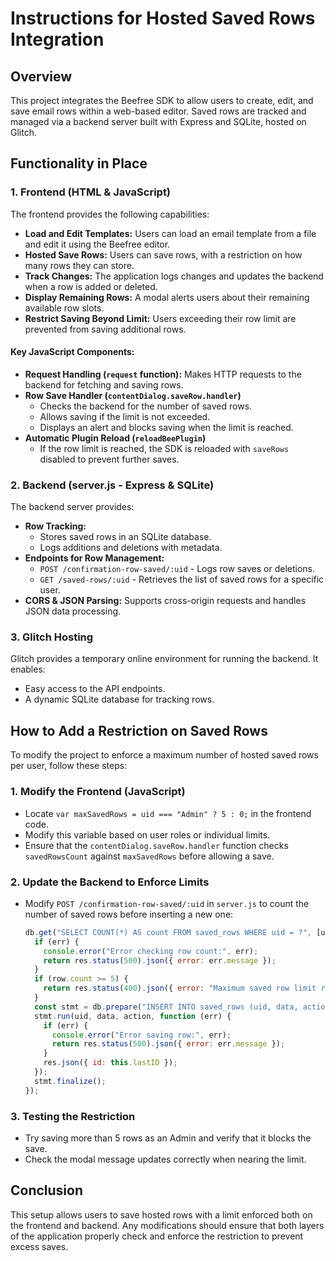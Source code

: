 # Instructions for Hosted Saved Rows Integration

## Overview
This project integrates the Beefree SDK to allow users to create, edit, and save email rows within a web-based editor. Saved rows are tracked and managed via a backend server built with Express and SQLite, hosted on Glitch.

## Functionality in Place

### 1. **Frontend (HTML & JavaScript)**
The frontend provides the following capabilities:
- **Load and Edit Templates:** Users can load an email template from a file and edit it using the Beefree editor.
- **Hosted Save Rows:** Users can save rows, with a restriction on how many rows they can store.
- **Track Changes:** The application logs changes and updates the backend when a row is added or deleted.
- **Display Remaining Rows:** A modal alerts users about their remaining available row slots.
- **Restrict Saving Beyond Limit:** Users exceeding their row limit are prevented from saving additional rows.

#### Key JavaScript Components:
- **Request Handling (`request` function):** Makes HTTP requests to the backend for fetching and saving rows.
- **Row Save Handler (`contentDialog.saveRow.handler`)**
  - Checks the backend for the number of saved rows.
  - Allows saving if the limit is not exceeded.
  - Displays an alert and blocks saving when the limit is reached.
- **Automatic Plugin Reload (`reloadBeePlugin`)**
  - If the row limit is reached, the SDK is reloaded with `saveRows` disabled to prevent further saves.

### 2. **Backend (server.js - Express & SQLite)**
The backend server provides:
- **Row Tracking:**
  - Stores saved rows in an SQLite database.
  - Logs additions and deletions with metadata.
- **Endpoints for Row Management:**
  - `POST /confirmation-row-saved/:uid` - Logs row saves or deletions.
  - `GET /saved-rows/:uid` - Retrieves the list of saved rows for a specific user.
- **CORS & JSON Parsing:** Supports cross-origin requests and handles JSON data processing.

### 3. **Glitch Hosting**
Glitch provides a temporary online environment for running the backend. It enables:
- Easy access to the API endpoints.
- A dynamic SQLite database for tracking rows.

## How to Add a Restriction on Saved Rows
To modify the project to enforce a maximum number of hosted saved rows per user, follow these steps:

### **1. Modify the Frontend (JavaScript)**
- Locate `var maxSavedRows = uid === "Admin" ? 5 : 0;` in the frontend code.
- Modify this variable based on user roles or individual limits.
- Ensure that the `contentDialog.saveRow.handler` function checks `savedRowsCount` against `maxSavedRows` before allowing a save.

### **2. Update the Backend to Enforce Limits**
- Modify `POST /confirmation-row-saved/:uid` in `server.js` to count the number of saved rows before inserting a new one:
  ```javascript
  db.get("SELECT COUNT(*) AS count FROM saved_rows WHERE uid = ?", [uid], (err, row) => {
    if (err) {
      console.error("Error checking row count:", err);
      return res.status(500).json({ error: err.message });
    }
    if (row.count >= 5) {
      return res.status(400).json({ error: "Maximum saved row limit reached." });
    }
    const stmt = db.prepare("INSERT INTO saved_rows (uid, data, action) VALUES (?, ?, ?)");
    stmt.run(uid, data, action, function (err) {
      if (err) {
        console.error("Error saving row:", err);
        return res.status(500).json({ error: err.message });
      }
      res.json({ id: this.lastID });
    });
    stmt.finalize();
  });
  ```

### **3. Testing the Restriction**
- Try saving more than 5 rows as an Admin and verify that it blocks the save.
- Check the modal message updates correctly when nearing the limit.

## Conclusion
This setup allows users to save hosted rows with a limit enforced both on the frontend and backend. Any modifications should ensure that both layers of the application properly check and enforce the restriction to prevent excess saves.

